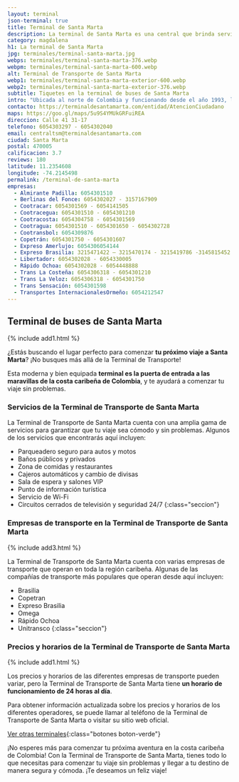 ```yaml
---
layout: terminal
json-terminal: true
title: Terminal de Santa Marta
description: La terminal de Santa Marta es una central que brinda servicios de traslado terrestre de pasajeros, así como de cargas y encomiendas.
category: magdalena
h1: La terminal de Santa Marta
jpg: terminales/terminal-santa-marta.jpg
webps: terminales/terminal-santa-marta-376.webp
webpm: terminales/terminal-santa-marta-600.webp
alt: Terminal de Transporte de Santa Marta
webp1: terminales/terminal-santa-marta-exterior-600.webp
webp2: terminales/terminal-santa-marta-exterior-376.webp
subtitle: Tiquetes en la terminal de buses de Santa Marta
intro: "Ubicada al norte de Colombia y funcionando desde el año 1993, la terminal de Santa Marta llegó a transportar a más de 30,000 personas durante el feriado de Reyes del año pasado."
contacto: https://terminaldesantamarta.com/entidad/AtencionCiudadano
maps: https://goo.gl/maps/5u9S4YMUkGRFuiREA
direccion: Calle 41 31-17
telefono: 6054303297 - 6054302040
email: centraltsm@terminaldesantamarta.com
ciudad: Santa Marta
postal: 470005
calificacion: 3.7
reviews: 180
latitude: 11.2354608
longitude: -74.2145498
permalink: /terminal-de-santa-marta
empresas:
  - Almirante Padilla: 6054301510
  - Berlinas del Fonce: 6054302027 - 3157167909
  - Cootracar: 6054301569 - 6054141505
  - Cootracegua: 6054301510 - 6054301210
  - Cootracosta: 6054304758 - 6054301569
  - Cootragua: 6054301510 - 6054301650 - 6054302728
  - Cootransbol: 6054309876
  - Copetrán: 6054301750 - 6054301607
  - Expreso Amerlujo: 6054306054144
  - Expreso Brasilia: 3215471422 – 3215470174 - 3215419786 -3145815452
  - Libertador: 6054302028 - 6054330005
  - Rápido Ochoa: 6054302028 - 6054448888
  - Trans La Costeña: 6054306318 - 6054301210
  - Trans La Veloz: 6054306318 - 6054301750
  - Trans Sensación: 6054301598
  - Transportes InternacionalesOrmeño: 6054212547
---
```

## Terminal de buses de Santa Marta

{% include add1.html %}

¿Estás buscando el lugar perfecto para comenzar **tu próximo viaje a Santa Marta**? ¡No busques más allá de la Terminal de Transporte!

Esta moderna y bien equipada **terminal es la puerta de entrada a las maravillas de la costa caribeña de Colombia**, y te ayudará a comenzar tu viaje sin problemas.

### Servicios de la Terminal de Transporte de Santa Marta

La Terminal de Transporte de Santa Marta cuenta con una amplia gama de servicios para garantizar que tu viaje sea cómodo y sin problemas. Algunos de los servicios que encontrarás aquí incluyen:

* Parqueadero seguro para autos y motos
* Baños públicos y privados
* Zona de comidas y restaurantes
* Cajeros automáticos y cambio de divisas
* Sala de espera y salones VIP
* Punto de información turística
* Servicio de Wi-Fi
* Circuitos cerrados de televisión y seguridad 24/7
{:class="seccion"}

### Empresas de transporte en la Terminal de Transporte de Santa Marta

{% include add3.html %}

La Terminal de Transporte de Santa Marta cuenta con varias empresas de transporte que operan en toda la región caribeña. Algunas de las compañías de transporte más populares que operan desde aquí incluyen:

* Brasilia
* Copetran
* Expreso Brasilia
* Omega
* Rápido Ochoa
* Unitransco
{:class="seccion"}

### Precios y horarios de la Terminal de Transporte de Santa Marta

{% include add1.html %}

Los precios y horarios de las diferentes empresas de transporte pueden variar, pero la Terminal de Transporte de Santa Marta tiene **un horario de funcionamiento de 24 horas al día**.

Para obtener información actualizada sobre los precios y horarios de los diferentes operadores, se puede llamar al teléfono de la Terminal de Transporte de Santa Marta o visitar su sitio web oficial.

[Ver otras terminales](/terminales-de-colombia){:class="botones boton-verde"}

¡No esperes más para comenzar tu próxima aventura en la costa caribeña de Colombia! Con la Terminal de Transporte de Santa Marta, tienes todo lo que necesitas para comenzar tu viaje sin problemas y llegar a tu destino de manera segura y cómoda. ¡Te deseamos un feliz viaje!
